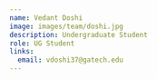 ```yaml
---
name: Vedant Doshi
image: images/team/doshi.jpg
description: Undergraduate Student
role: UG Student
links:
  email: vdoshi37@gatech.edu
---
```



